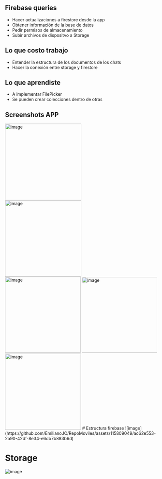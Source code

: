 ## Firebase queries
* Hacer actualizaciones a firestore desde la app
* Obtener información de la base de datos
* Pedir permisos de almacenamiento
* Subir archivos de dispositvo a Storage

## Lo que costo trabajo
* Entender la estructura de los documentos de los chats
* Hacer la conexión entre storage y firestore

## Lo que aprendiste
* A implementar FilePicker
* Se pueden crear colecciones dentro de otras

## Screenshots APP
<img width="252" alt="image" src="https://github.com/EmilianoJO/RepoMoviles/assets/115809049/263b5aa4-b68b-4dd9-b395-6b5f8253e325">
<img width="252" alt="image" src="https://github.com/EmilianoJO/RepoMoviles/assets/115809049/6ed2b39e-7137-4054-a823-87d48002164c">
<img width="250" alt="image" src="https://github.com/EmilianoJO/RepoMoviles/assets/115809049/855f65bd-f541-435a-83bf-c6e35631450f">
<img width="249" alt="image" src="https://github.com/EmilianoJO/RepoMoviles/assets/115809049/518bda66-8933-4312-9a53-7907fac75505">
<img width="251" alt="image" src="https://github.com/EmilianoJO/RepoMoviles/assets/115809049/d063b110-1c7f-4a74-bb3c-b65cc4a24b1a">
# Estructura firebase
![image](https://github.com/EmilianoJO/RepoMoviles/assets/115809049/ac62e553-2a90-42df-8e34-e6db7b883b6d)

# Storage
![image](https://github.com/EmilianoJO/RepoMoviles/assets/115809049/1d4726d8-1550-4040-9bd7-c19ca9b1d891)

